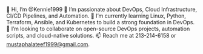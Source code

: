 👋 Hi, I’m @Kennie1999
👀 I’m passionate about DevOps, Cloud Infrastructure, CI/CD Pipelines, and Automation.
🌱 I’m currently learning Linux, Python, Terraform, Ansible, and Kubernetes to build a strong foundation in DevOps.
💞️ I’m looking to collaborate on open-source DevOps projects, automation scripts, and cloud-native solutions.
📫 Reach me at 213-214-6158 or mustaphalateef1999@gmail.com.

<!---
Kennie1999/Kennie1999 is a ✨ special ✨ repository because its `README.md` (this file) appears on your GitHub profile.
You can click the Preview link to take a look at your changes.
--->
